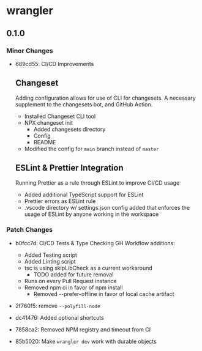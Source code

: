 # wrangler

## 0.1.0
### Minor Changes

- 689cd55: CI/CD Improvements
  
  ## Changeset
  
  Adding configuration allows for use of CLI for changesets. A necessary supplement to the changesets bot, and GitHub Action.
  
  - Installed Changeset CLI tool
  - NPX changeset init
    - Added changesets directory
    - Config
    - README
  - Modified the config for `main` branch instead of `master`
  
  ## ESLint & Prettier Integration
  
  Running Prettier as a rule through ESLint to improve CI/CD usage
  
  - Added additional TypeScript support for ESLint
  - Prettier errors as ESLint rule
  - .vscode directory w/ settings.json config added that enforces
    the usage of ESLint by anyone working in the workspace

### Patch Changes

- b0fcc7d: CI/CD Tests & Type Checking
  GH Workflow additions:
  
  - Added Testing script
  - Added Linting script
  - tsc is using skipLibCheck as a current workaround
    - TODO added for future removal
  - Runs on every Pull Request instance
  - Removed npm ci in favor of npm install
    - Removed --prefer-offline in favor of local cache artifact
- 2f760f5: remove `--polyfill-node`
- dc41476: Added optional shortcuts
- 7858ca2: Removed NPM registry and timeout from CI
- 85b5020: Make `wrangler dev` work with durable objects
